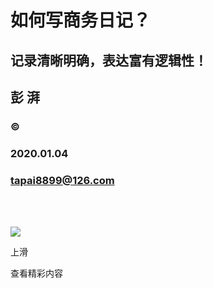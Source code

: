 # 如何写商务日记？

## 记录清晰明确，表达富有逻辑性！

## 彭 湃

### &copy;

### 2020.01.04

### tapai8899@126.com

<br>

<br>

![](duice.jpg)

上滑

查看精彩内容
